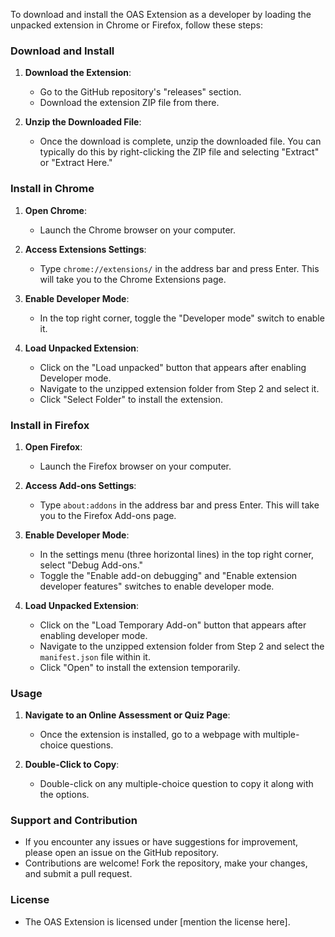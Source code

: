 To download and install the OAS Extension as a developer by loading the unpacked extension in Chrome or Firefox, follow these steps:

### Download and Install

1. **Download the Extension**:
   - Go to the GitHub repository's "releases" section.
   - Download the extension ZIP file from there.

2. **Unzip the Downloaded File**:
   - Once the download is complete, unzip the downloaded file. You can typically do this by right-clicking the ZIP file and selecting "Extract" or "Extract Here."

### Install in Chrome

1. **Open Chrome**:
   - Launch the Chrome browser on your computer.

2. **Access Extensions Settings**:
   - Type `chrome://extensions/` in the address bar and press Enter. This will take you to the Chrome Extensions page.

3. **Enable Developer Mode**:
   - In the top right corner, toggle the "Developer mode" switch to enable it.

4. **Load Unpacked Extension**:
   - Click on the "Load unpacked" button that appears after enabling Developer mode.
   - Navigate to the unzipped extension folder from Step 2 and select it.
   - Click "Select Folder" to install the extension.

### Install in Firefox

1. **Open Firefox**:
   - Launch the Firefox browser on your computer.

2. **Access Add-ons Settings**:
   - Type `about:addons` in the address bar and press Enter. This will take you to the Firefox Add-ons page.

3. **Enable Developer Mode**:
   - In the settings menu (three horizontal lines) in the top right corner, select "Debug Add-ons."
   - Toggle the "Enable add-on debugging" and "Enable extension developer features" switches to enable developer mode.

4. **Load Unpacked Extension**:
   - Click on the "Load Temporary Add-on" button that appears after enabling developer mode.
   - Navigate to the unzipped extension folder from Step 2 and select the `manifest.json` file within it.
   - Click "Open" to install the extension temporarily.

### Usage
1. **Navigate to an Online Assessment or Quiz Page**:
   - Once the extension is installed, go to a webpage with multiple-choice questions.

2. **Double-Click to Copy**:
   - Double-click on any multiple-choice question to copy it along with the options.

### Support and Contribution
- If you encounter any issues or have suggestions for improvement, please open an issue on the GitHub repository.
- Contributions are welcome! Fork the repository, make your changes, and submit a pull request.

### License
- The OAS Extension is licensed under [mention the license here].
